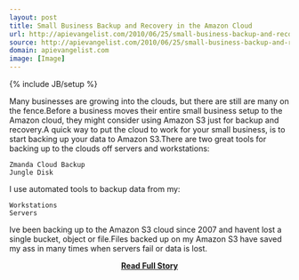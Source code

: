 ```yaml
---
layout: post
title: Small Business Backup and Recovery in the Amazon Cloud
url: http://apievangelist.com/2010/06/25/small-business-backup-and-recover-in-the-amazon-cloud/
source: http://apievangelist.com/2010/06/25/small-business-backup-and-recover-in-the-amazon-cloud/
domain: apievangelist.com
image: [Image]
---
```

{% include JB/setup %}<p>Many businesses are growing into the clouds, but there are still are many on the fence.Before a business moves their entire small business setup to the Amazon cloud, they might consider using Amazon S3 just for backup and recovery.A quick way to put the cloud to work for your small business, is to start backing up your data to Amazon S3.There are two great tools for backing up to the clouds off servers and workstations:

	Zmanda Cloud Backup
	Jungle Disk

I use automated tools to backup data from my:

	Workstations
	Servers 

Ive been backing up to the Amazon S3 cloud since 2007 and havent lost a single bucket, object or file.Files backed up on my Amazon S3 have saved my ass in many times when servers fail or data is lost.</p>
<center><p><a href="http://apievangelist.com/2010/06/25/small-business-backup-and-recover-in-the-amazon-cloud/" style='padding:25px; font-sze:18px; font-weight: bold;'>Read Full Story</a></p></center>
